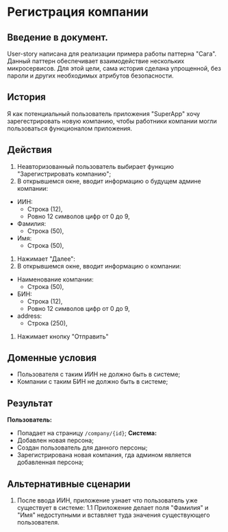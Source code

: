 # Регистрация компании
## Введение в документ.
User-story написана для реализации примера работы паттерна "Сага". Данный паттерн обеспечивает взаимодействие нескольких микросервисов.
Для этой цели, сама история сделана упрощенной, без пароли и других необходимых атрибутов безопасности.

## История
Я как потенциальный пользователь приложения "SuperApp" хочу зарегестрировать новую компанию, чтобы работники компании могли пользоваться функционалом приложения.

## Действия
1. Неавторизованный пользователь выбирает функцию "Зарегистрировать компанию";
1. В открывшемся окне, вводит информацию о будущем админе компании:
  - ИИН: 
    - Строка (12),
    - Ровно 12 символов цифр от 0 до 9,
  - Фамилия: 
    - Строка (50),
  - Имя: 
    - Строка (50),
1. Нажимает "Далее":
1. В открывшемся окне, вводит информацию о компании:
  - Наименование компании: 
    - Строка (50),
  - БИН: 
    - Строка (12),
    - Ровно 12 символов цифр от 0 до 9,
  - address: 
    - Строка (250),
1. Нажимает кнопку "Отправить"

## Доменные условия
- Пользователя с таким ИИН не должно быть в системе;
- Компании с таким БИН не должно быть в системе;

## Результат
**Пользователь:**
- Попадает на страницу `/company/{id}`;
**Система:**
- Добавлен новая персона;
- Создан пользователь для данного персоны;
- Зарегистрирована новая компания, гда админом является добавленная персона;

## Альтернативные сценарии
1. После ввода ИИН, приложение узнает что пользователь уже существует в системе:
  1.1 Приложение делает поля "Фамилия" и "Имя" недоступными и вставляет туда значения существующего пользователя.
